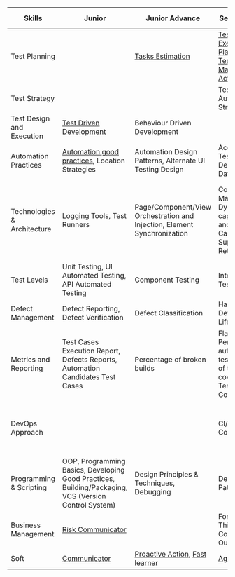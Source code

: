 | Skills                      | Junior                                                                                               | Junior Advance                                                                                                       | Semi-senior                                                                                                                              | Semi-senior advanced                                                                                                                                                                | Senior                                                                                                                                                                                        |
|-----------------------------|------------------------------------------------------------------------------------------------------|----------------------------------------------------------------------------------------------------------------------|------------------------------------------------------------------------------------------------------------------------------------------|-------------------------------------------------------------------------------------------------------------------------------------------------------------------------------------|-----------------------------------------------------------------------------------------------------------------------------------------------------------------------------------------------|
| Test Planning               |                                                                                                      | [Tasks Estimation](qa-competency-definitions.md?plain=1#8)                                                           | [Test Execution Planning](qa-competency-definitions.md?plain=1#4), [Test Management Activities](qa-competency-definitions.md?plain=1#76) | [Sign-Off](qa-competency-definitions.md?plain=1#7),  [Testing Coverage Analysis](qa-competency-definitions.md?plain=1#3), [Test Listeners](qa-competency-definitions.md?plain=1#31) | [Test Plan Management](qa-competency-definitions.md?plain=1#77), [Risk Management](qa-competency-definitions.md?plain=1#5), [Traceability Management](qa-competency-definitions.md?plain=1#6) |
| Test Strategy               |                                                                                                      |                                                                                                                      | Test Automation Strategy                                                                                                                 | Test Automation Readiness                                                                                                                                                           | Test Strategies Definition                                                                                                                                                                    |
| Test Design and Execution   | [Test Driven Development](qa-competency-definitions.md?plain=1#13)                                   | Behaviour Driven Development                                                                                         |                                                                                                                                          |                                                                                                                                                                                     |                                                                                                                                                                                               |
| Automation Practices        | [Automation good practices](qa-competency-definitions.md?plain=1#15), Location Strategies            | Automation Design Patterns, Alternate UI Testing Design                                                              | Accessibility Testing Design, Test Data Support                                                                                          |                                                                                                                                                                                     |                                                                                                                                                                                               |
| Technologies & Architecture | Logging Tools, Test Runners                                                                          | Page/Component/View Orchestration and Injection, Element Synchronization                                             | Configuration Management, Dynamic capabilities and property, Caching Support, Test Retrying                                              | Security Data Management, Localization Testing, Database Integration, Cross Browsing Testing                                                                                        | DI & IoC Support, Test Management Tool Integration                                                                                                                                            |
| Test Levels                 | Unit Testing, UI Automated Testing, API Automated Testing                                            | Component Testing                                                                                                    | Integration Testing                                                                                                                      | L&P Testing                                                                                                                                                                         |                                                                                                                                                                                               |
| Defect Management           | Defect Reporting, Defect Verification                                                                | Defect Classification                                                                                                | Handle Defect Lifecycle                                                                                                                  | Bug Triage                                                                                                                                                                          |                                                                                                                                                                                               |
| Metrics and Reporting       | Test Cases Execution Report, Defects Reports, Automation Candidates Test Cases                       | Percentage of broken builds                                                                                          | Flaky Test, Percentage automated test coverage of total coverage, Test Coverage                                                          | ROI Analysis                                                                                                                                                                        |                                                                                                                                                                                               |
| DevOps Approach             |                                                                                                      |                                                                                                                      | CI/CD Concepts                                                                                                                           | Continuous Testing Orchestration                                                                                                                                                    | CI Infrastructure / DevOps, Continuous Testing Design                                                                                                                                         |
| Programming & Scripting     | OOP, Programming Basics, Developing Good Practices, Building/Packaging, VCS (Version Control System) | Design Principles & Techniques, Debugging                                                                            | Design Patterns                                                                                                                          |                                                                                                                                                                                     | Framework definition and architecture                                                                                                                                                         |
| Business Management         | [Risk Communicator](qa-competency-definitions.md?plain=1#70)                                         |                                                                                                                      | Forward Thinker, Constructive Outcomer                                                                                                   | Satisfactory Agreements                                                                                                                                                             |                                                                                                                                                                                               |
| Soft                        | [Communicator](qa-competency-definitions.md?plain=1#68)                                              | [Proactive Action](qa-competency-definitions.md?plain=1#75), [Fast learner](qa-competency-definitions.md?plain=1#73) | [Agile Learner](qa-competency-definitions.md?plain=1#74)                                                                                 |                                                                                                                                                                                     |                                                                                                                                                                                               |

